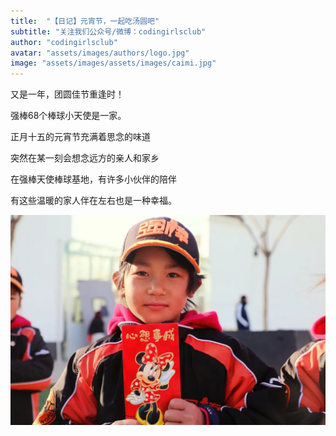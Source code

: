 ```yaml
---
title:  "【日记】元宵节，一起吃汤圆吧"
subtitle: "关注我们公众号/微博：codingirlsclub"
author: "codingirlsclub"
avatar: "assets/images/authors/logo.jpg"
image: "assets/images/assets/images/caimi.jpg"
---
```


又是一年，团圆佳节重逢时！

强棒68个棒球小天使是一家。

正月十五的元宵节充满着思念的味道

突然在某一刻会想念远方的亲人和家乡

在强棒天使棒球基地，有许多小伙伴的陪伴

有这些温暖的家人伴在左右也是一种幸福。

![caimi](assets/images/caimi.jpg)

